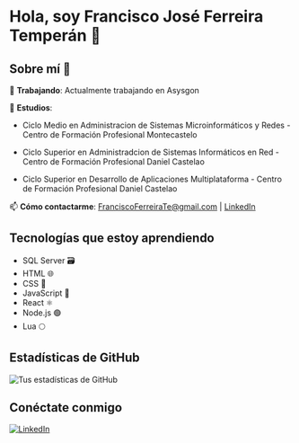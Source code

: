 # Hola, soy Francisco José Ferreira Temperán 👋


## Sobre mí 🌟


🔭 **Trabajando**: Actualmente trabajando en Asysgon

🌱 **Estudios**:

   - Ciclo Medio en Administracion de Sistemas Microinformáticos y Redes - Centro de Formación Profesional Montecastelo
      
   - Ciclo Superior en Administradcion de Sistemas Informáticos en Red - Centro de Formación Profesional Daniel Castelao
      
   - Ciclo Superior en Desarrollo de Aplicaciones Multiplataforma - Centro de Formación Profesional Daniel Castelao



📫 **Cómo contactarme**: [FranciscoFerreiraTe@gmail.com](mailto:FranciscoFerreiraTe@gmail.com)  |  [LinkedIn]([https://www.linkedin.com/in/francisco-jose-ferreira-temperan-297b50225/])

## Tecnologías que estoy aprendiendo

- SQL Server 🗃️
- HTML 🌐
- CSS 🎨
- JavaScript 📜
- React ⚛️
- Node.js 🟢
- Lua 🌕



## Estadísticas de GitHub
![Tus estadísticas de GitHub](https://github-readme-stats.vercel.app/api?username=FranciscoFerreiraT&show_icons=true)

## Conéctate conmigo
[![LinkedIn](https://img.shields.io/badge/-LinkedIn-blue?style=flat&logo=LinkedIn&logoColor=white)](poner-linkedin)
